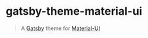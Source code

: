 # gatsby-theme-material-ui

> A [Gatsby](https://github.com/gatsbyjs/gatsby) theme for
> [Material-UI](https://github.com/mui-org/material-ui)

